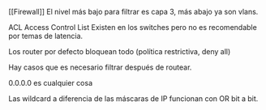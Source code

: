[[Firewall]]
El nivel más bajo para filtrar es capa 3, más abajo ya son vlans.

ACL Access Control List
Existen en los switches pero no es recomendable por temas de latencia.

Los router por defecto bloquean todo (política restrictiva, deny all)

Hay casos que es necesario filtrar después de routear.

0.0.0.0 es cualquier cosa

Las wildcard a diferencia de las máscaras de IP funcionan con OR bit a bit.


